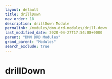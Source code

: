 ```yaml
---
layout: default
title: drillDown
nav_order: 18
description: drillDown Module
permalink: /modules/dmn-drd-modules/drill-down
last_modified_date: 2020-04-27T17:54:08+0000
parent: "DMN DRD Modules"
grand_parent: "Modules"
search_exclude: true
---
```


# drillDown
